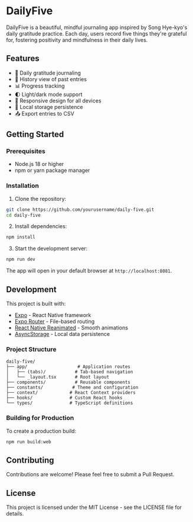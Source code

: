 # DailyFive

DailyFive is a beautiful, mindful journaling app inspired by Song Hye-kyo's daily gratitude practice. Each day, users record five things they're grateful for, fostering positivity and mindfulness in their daily lives.

## Features

- 📝 Daily gratitude journaling
- 📅 History view of past entries
- 📊 Progress tracking
- 🌓 Light/dark mode support
- 📱 Responsive design for all devices
- 💾 Local storage persistence
- 📤 Export entries to CSV

## Getting Started

### Prerequisites

- Node.js 18 or higher
- npm or yarn package manager

### Installation

1. Clone the repository:
```bash
git clone https://github.com/yourusername/daily-five.git
cd daily-five
```

2. Install dependencies:
```bash
npm install
```

3. Start the development server:
```bash
npm run dev
```

The app will open in your default browser at `http://localhost:8081`.

## Development

This project is built with:

- [Expo](https://expo.dev/) - React Native framework
- [Expo Router](https://docs.expo.dev/router/introduction/) - File-based routing
- [React Native Reanimated](https://docs.swmansion.com/react-native-reanimated/) - Smooth animations
- [AsyncStorage](https://react-native-async-storage.github.io/async-storage/) - Local data persistence

### Project Structure

```
daily-five/
├── app/                   # Application routes
│   ├── (tabs)/           # Tab-based navigation
│   └── _layout.tsx       # Root layout
├── components/           # Reusable components
├── constants/           # Theme and configuration
├── context/            # React Context providers
├── hooks/              # Custom React hooks
└── types/              # TypeScript definitions
```

### Building for Production

To create a production build:

```bash
npm run build:web
```

## Contributing

Contributions are welcome! Please feel free to submit a Pull Request.

## License

This project is licensed under the MIT License - see the LICENSE file for details.